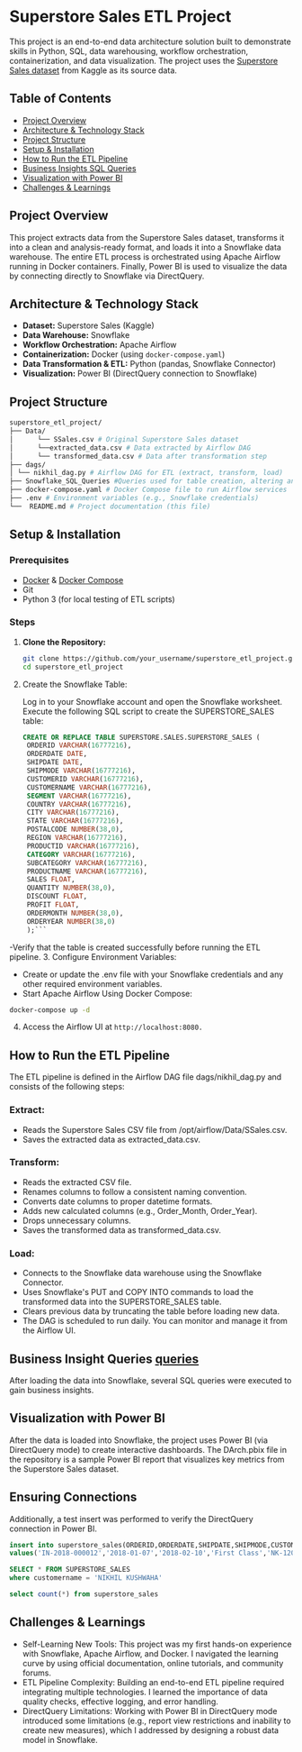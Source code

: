# Superstore Sales ETL Project

This project is an end-to-end data architecture solution built to demonstrate skills in Python, SQL, data warehousing, workflow orchestration, containerization, and data visualization. The project uses the [Superstore Sales dataset](https://www.kaggle.com/jessemostipak/superstore) from Kaggle as its source data.

## Table of Contents

- [Project Overview](#project-overview)
- [Architecture & Technology Stack](#architecture--technology-stack)
- [Project Structure](#project-structure)
- [Setup & Installation](#setup--installation)
- [How to Run the ETL Pipeline](#how-to-run-the-etl-pipeline)
- [Business Insights SQL Queries](https://github.com/nikhil1209ui/Superstore_ETL/edit/main/README.md#business-insight-queries-queries)
- [Visualization with Power BI](#visualization-with-power-bi)
- [Challenges & Learnings](#challenges--learnings)

## Project Overview

This project extracts data from the Superstore Sales dataset, transforms it into a clean and analysis-ready format, and loads it into a Snowflake data warehouse. The entire ETL process is orchestrated using Apache Airflow running in Docker containers. Finally, Power BI is used to visualize the data by connecting directly to Snowflake via DirectQuery.

## Architecture & Technology Stack

- **Dataset:** Superstore Sales (Kaggle)
- **Data Warehouse:** Snowflake
- **Workflow Orchestration:** Apache Airflow
- **Containerization:** Docker (using `docker-compose.yaml`)
- **Data Transformation & ETL:** Python (pandas, Snowflake Connector)
- **Visualization:** Power BI (DirectQuery connection to Snowflake)

## Project Structure
```bash
superstore_etl_project/ 
├── Data/ 
│      └── SSales.csv # Original Superstore Sales dataset 
│      └──extracted_data.csv # Data extracted by Airflow DAG 
│      └── transformed_data.csv # Data after transformation step 
├── dags/
│ └── nikhil_dag.py # Airflow DAG for ETL (extract, transform, load)
├── Snowflake_SQL_Queries #Queries used for table creation, altering and analysis
├── docker-compose.yaml # Docker Compose file to run Airflow services
├── .env # Environment variables (e.g., Snowflake credentials) 
└──  README.md # Project documentation (this file) 
```

## Setup & Installation

### Prerequisites
- [Docker](https://docs.docker.com/get-docker/) & [Docker Compose](https://docs.docker.com/compose/install/)
- Git
- Python 3 (for local testing of ETL scripts)

### Steps
1. **Clone the Repository:**
   ```bash
   git clone https://github.com/your_username/superstore_etl_project.git
   cd superstore_etl_project
   ```

2. Create the Snowflake Table:

   Log in to your Snowflake account and open the Snowflake worksheet.
   Execute the following SQL script to create the SUPERSTORE_SALES table:
   ```sql
   CREATE OR REPLACE TABLE SUPERSTORE.SALES.SUPERSTORE_SALES (
    ORDERID VARCHAR(16777216),
    ORDERDATE DATE,
    SHIPDATE DATE,
    SHIPMODE VARCHAR(16777216),
    CUSTOMERID VARCHAR(16777216),
    CUSTOMERNAME VARCHAR(16777216),
    SEGMENT VARCHAR(16777216),
    COUNTRY VARCHAR(16777216),
    CITY VARCHAR(16777216),
    STATE VARCHAR(16777216),
    POSTALCODE NUMBER(38,0),
    REGION VARCHAR(16777216),
    PRODUCTID VARCHAR(16777216),
    CATEGORY VARCHAR(16777216),
    SUBCATEGORY VARCHAR(16777216),
    PRODUCTNAME VARCHAR(16777216),
    SALES FLOAT,
    QUANTITY NUMBER(38,0),
    DISCOUNT FLOAT,
    PROFIT FLOAT,
    ORDERMONTH NUMBER(38,0),
    ORDERYEAR NUMBER(38,0)
    );```
  -Verify that the table is created successfully before running the ETL pipeline.
3. Configure Environment Variables:
  - Create or update the .env file with your Snowflake credentials and any other required environment variables.
  - Start Apache Airflow Using Docker Compose:
   ```bash
   docker-compose up -d
   ```
4. Access the Airflow UI at `http://localhost:8080.`

## How to Run the ETL Pipeline
The ETL pipeline is defined in the Airflow DAG file dags/nikhil_dag.py and consists of the following steps:

### Extract:
- Reads the Superstore Sales CSV file from /opt/airflow/Data/SSales.csv.
- Saves the extracted data as extracted_data.csv.
### Transform:
- Reads the extracted CSV file.
- Renames columns to follow a consistent naming convention.
- Converts date columns to proper datetime formats.
- Adds new calculated columns (e.g., Order_Month, Order_Year).
- Drops unnecessary columns.
- Saves the transformed data as transformed_data.csv.
### Load:
- Connects to the Snowflake data warehouse using the Snowflake Connector.
- Uses Snowflake's PUT and COPY INTO commands to load the transformed data into the SUPERSTORE_SALES table.
- Clears previous data by truncating the table before loading new data.
- The DAG is scheduled to run daily. You can monitor and manage it from the Airflow UI.

## Business Insight Queries [queries](https://github.com/nikhil1209ui/Superstore_ETL/blob/main/Snowflake_SQL_Queries/Business%20Queries)
After loading the data into Snowflake, several SQL queries were executed to gain business insights.

## Visualization with Power BI
After the data is loaded into Snowflake, the project uses Power BI (via DirectQuery mode) to create interactive dashboards. 
The DArch.pbix file in the repository is a sample Power BI report that visualizes key metrics from the Superstore Sales dataset.

## Ensuring Connections

Additionally, a test insert was performed to verify the DirectQuery connection in Power BI.
```sql
insert into superstore_sales(ORDERID,ORDERDATE,SHIPDATE,SHIPMODE,CUSTOMERID,CUSTOMERNAME,SEGMENT,COUNTRY,CITY,STATE,POSTALCODE,REGION,PRODUCTID,CATEGORY,SUBCATEGORY,PRODUCTNAME,SALES,QUANTITY,DISCOUNT,PROFIT,ORDERMONTH,ORDERYear)
values('IN-2018-000012','2018-01-07','2018-02-10','First Class','NK-12079','NIKHIL KUSHWAHA','Consumer','India','Jhansi','Uttar Pradesh',284003,'East','ON-AI-20883390','Sport Supplies','Sport','Baseball 1204',12.01,1,0,5.746,1,2018)

SELECT * FROM SUPERSTORE_SALES
where customername = 'NIKHIL KUSHWAHA'

select count(*) from superstore_sales
```

## Challenges & Learnings
- Self-Learning New Tools:
This project was my first hands-on experience with Snowflake, Apache Airflow, and Docker. I navigated the learning curve by using official documentation, online tutorials, and community forums.
- ETL Pipeline Complexity:
Building an end-to-end ETL pipeline required integrating multiple technologies. I learned the importance of data quality checks, effective logging, and error handling.
- DirectQuery Limitations:
Working with Power BI in DirectQuery mode introduced some limitations (e.g., report view restrictions and inability to create new measures), which I addressed by designing a robust data model in Snowflake.

